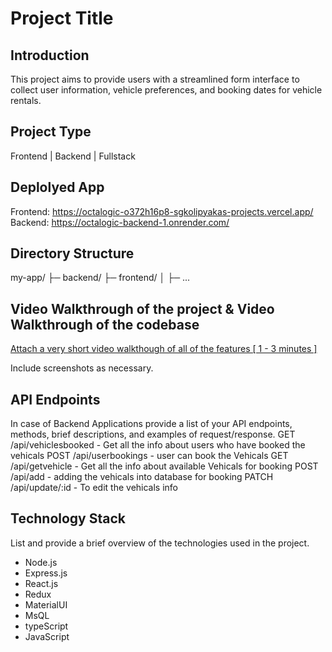 # Project Title

## Introduction
This project aims to provide users with a streamlined form interface to collect user information, vehicle preferences, and booking dates for vehicle rentals.

## Project Type
Frontend | Backend | Fullstack

## Deplolyed App
Frontend: https://octalogic-o372h16p8-sgkolipyakas-projects.vercel.app/
Backend: https://octalogic-backend-1.onrender.com/

## Directory Structure
my-app/
├─ backend/
├─ frontend/
│  ├─ ...

## Video Walkthrough of the project & Video Walkthrough of the codebase
[Attach a very short video walkthough of all of the features \[ 1 - 3 minutes \]](https://drive.google.com/file/d/1Aeal_1gEiFWZ7hBAKErM7qVgoaHynJ3e/view?usp=sharing)



Include screenshots as necessary.


## API Endpoints
In case of Backend Applications provide a list of your API endpoints, methods, brief descriptions, and examples of request/response.
GET /api/vehiclesbooked - Get all the info about users who have booked the vehicals
POST /api/userbookings - user can book the Vehicals
GET /api/getvehicle - Get all the info about available Vehicals for booking
POST /api/add - adding the vehicals into database for booking
PATCH /api/update/:id - To edit the vehicals info



## Technology Stack
List and provide a brief overview of the technologies used in the project.

- Node.js
- Express.js
- React.js
- Redux
- MaterialUI
- MsQL
- typeScript
- JavaScript